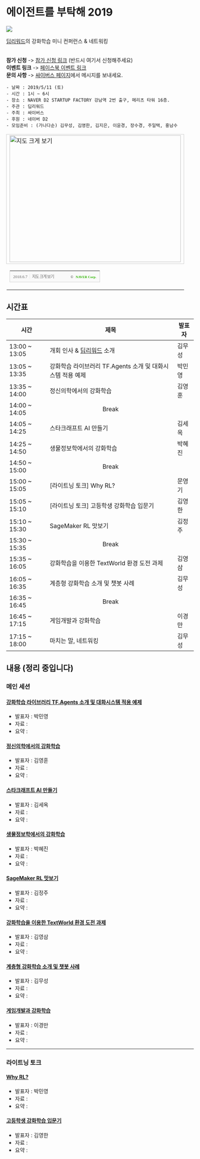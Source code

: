 # 에이전트를 부탁해 2019

<img src="https://deepreward.github.io/Take-care-of-my-agent/img/logo.png" >

<a href="https://www.facebook.com/groups/DeepReward/" onclick="ga('send', 'event', 'OutLink', 'Facebook Click', 'DeepReward Facebook');">딥리워드</a>의 강화학습 미니 컨퍼런스 & 네트워킹<br><br>

<b>참가 신청</b> -> 
<a href="https://festa.io/events/284" onclick="ga('send', 'event', 'OutLink', 'Festa Click', 'Festa Event - Take care of my agent 2019');">참가 신청 링크</a> (반드시 여기서 신청해주세요) <br>
<b>이벤트 링크</b> ->
<a href="https://www.facebook.com/events/2382612218692313/" onclick="ga('send', 'event', 'OutLink', 'Facebook Click', 'Facebook Event - Take care of my agent 2019');">페이스북 이벤트 링크</a> <br>
<b>문의 사항</b> ->
<a href="https://www.facebook.com/thepsybus/" onclick="ga('send', 'event', 'OutLink', 'Facebook Click', 'Psybus Facebook');">싸이버스 페이지</a>에서 메시지를 보내세요. <br>

```
- 날짜 : 2019/5/11 (토)
- 시간 : 1시 ~ 6시
- 장소 : NAVER D2 STARTUP FACTORY 강남역 2번 출구, 메리츠 타워 16층.
- 주관 : 딥리워드 
- 주최 : 싸이버스
- 후원 : 네이버 D2
- 모임준비 : (가나다순) 김무성, 김영한, 김지은, 이윤경, 장수경, 주일택, 홍남수
```

<table cellpadding="0" cellspacing="0" width="462"> <tr> <td style="border:1px solid #cecece;"><a href="https://map.naver.com/?searchCoord=23253178a074931c3f521abc8715ba966285fbc638ec2d6651121b57c1092b65&query=TkFWRVIgRDIgU1RBUlRVUCBGQUNUT1JZ&tab=1&lng=c9155879b5e6034bc84c7124728e3fdf&mapMode=0&mpx=a78aa4df160c7872f2d8e09f28eb5282e36859871936ee02a4e439d705312abf9acaced05af038e53afdec80e7fa77bf&lat=1129c8535ea7581fbe30025ecee64853&dlevel=12&enc=b64&menu=location&__fromRestorer=true" target="_blank"><img src="http://prt.map.naver.com/mashupmap/print?key=p1528347157058_1954321520" width="460" height="340" alt="지도 크게 보기" title="지도 크게 보기" border="0" style="vertical-align:top;"/></a></td> </tr> <tr> <td> <table cellpadding="0" cellspacing="0" width="100%"> <tr> <td height="30" bgcolor="#f9f9f9" align="left" style="padding-left:9px; border-left:1px solid #cecece; border-bottom:1px solid #cecece;"> <span style="font-family: tahoma; font-size: 11px; color:#666;">2018.6.7</span>&nbsp;<span style="font-size: 11px; color:#e5e5e5;">|</span>&nbsp;<a style="font-family: dotum,sans-serif; font-size: 11px; color:#666; text-decoration: none; letter-spacing: -1px;" href="https://map.naver.com/?searchCoord=23253178a074931c3f521abc8715ba966285fbc638ec2d6651121b57c1092b65&query=TkFWRVIgRDIgU1RBUlRVUCBGQUNUT1JZ&tab=1&lng=c9155879b5e6034bc84c7124728e3fdf&mapMode=0&mpx=a78aa4df160c7872f2d8e09f28eb5282e36859871936ee02a4e439d705312abf9acaced05af038e53afdec80e7fa77bf&lat=1129c8535ea7581fbe30025ecee64853&dlevel=12&enc=b64&menu=location&__fromRestorer=true" target="_blank">지도 크게 보기</a> </td> <td width="98" bgcolor="#f9f9f9" align="right" style="text-align:right; padding-right:9px; border-right:1px solid #cecece; border-bottom:1px solid #cecece;"> <span style="float:right;"><span style="font-size:9px; font-family:Verdana, sans-serif; color:#444;">&copy;&nbsp;</span>&nbsp;<a style="font-family:tahoma; font-size:9px; font-weight:bold; color:#2db400; text-decoration:none;" href="http://www.nhncorp.com" target="_blank">NAVER Corp.</a></span> </td> </tr> </table> </td> </tr> </table>

## 시간표


|<center>시간</center>|<center>제목</center>|<center>발표자</center>|
|---|---|---|
| 13:00 ~ 13:05 | 개회 인사 & <a href="https://www.facebook.com/groups/DeepReward/" onclick="ga('send', 'event', 'OutLink', 'DeepReward Facebook');">딥리워드</a> 소개  | 김무성  |
| 13:05 ~ 13:35| 강화학습 라이브러리 TF.Agents 소개 및 대화시스템 적용 예제 | 박민영|
|13:35 ~ 14:00|정신의학에서의 강화학습|김영훈|
|14:00 ~ 14:05|<center>Break</center>||
|14:05 ~ 14:25|스타크래프트 AI 만들기|김세옥|
|14:25 ~ 14:50|생물정보학에서의 강화학습 |박혜진|
|14:50 ~ 15:00|<center>Break</center>||
|15:00 ~ 15:05|[라이트닝 토크] Why RL? |문영기|
|15:05 ~ 15:10|[라이트닝 토크] 고등학생 강화학습 입문기|김영한|
|15:10 ~ 15:30|SageMaker RL 맛보기|김정주|
|15:30 ~ 15:35|<center>Break</center>||
|15:35 ~ 16:05|강화학습을 이용한 TextWorld 환경 도전 과제|김영삼|
|16:05 ~ 16:35|계층형 강화학습 소개 및 챗봇 사례 |김무성|
|16:35 ~ 16:45|<center>Break</center>||
|16:45 ~ 17:15|게임개발과 강화학습|이경만|
|17:15 ~ 18:00|마치는 말, 네트워킹|김무성|


   

## 내용 (정리 중입니다)

### 메인 세션

#### [강화학습 라이브러리 TF.Agents 소개 및 대화시스템 적용 예제]()

* 발표자 : 박민영 
* 자료 : 
* 요약 : 

#### [정신의학에서의 강화학습]()

* 발표자 : 김영훈 
* 자료 : 
* 요약 : 

#### [스타크래프트 AI 만들기]()

* 발표자 : 김세옥 
* 자료 : 
* 요약 : 

#### [생물정보학에서의 강화학습]()

* 발표자 : 박혜진
* 자료 : 
* 요약 : 

#### [SageMaker RL 맛보기]()

* 발표자 : 김정주
* 자료 : 
* 요약 : 

#### [강화학습을 이용한 TextWorld 환경 도전 과제]()

* 발표자 : 김영삼 
* 자료 : 
* 요약 : 

#### [계층형 강화학습 소개 및 챗봇 사례]()

* 발표자 : 김무성
* 자료 : 
* 요약 : 

#### [게임개발과 강화학습]()

* 발표자 : 이경만
* 자료 : 
* 요약 : 

---

### 라이트닝 토크

#### [Why RL?]()

* 발표자 : 박민영 
* 자료 : 
* 요약 : 

#### [고등학생 강화학습 입문기]()

* 발표자 : 김영한
* 자료 : 
* 요약 : 
